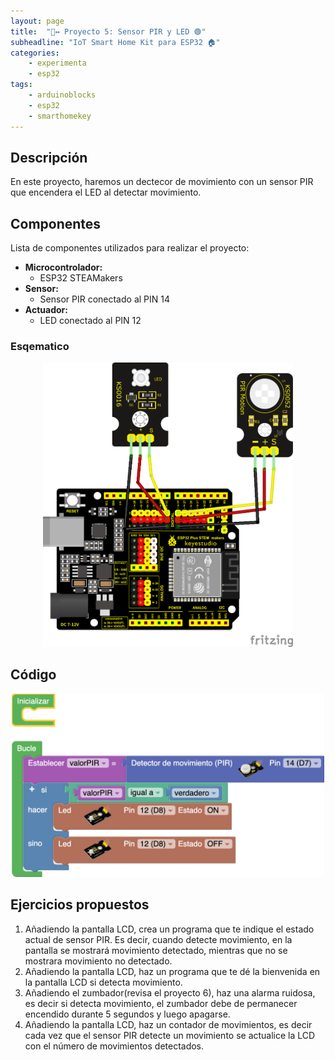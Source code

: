 ```yaml
---
layout: page
title:  "🙂‍↔️ Proyecto 5: Sensor PIR y LED 🟢"
subheadline: "IoT Smart Home Kit para ESP32 🏠"
categories:
    - experimenta
    - esp32
tags:
    - arduinoblocks
    - esp32
    - smarthomekey
---
```


## Descripción

En este proyecto, haremos un dectecor de movimiento con un sensor PIR que encendera el LED al detectar movimiento.

## Componentes
Lista de componentes utilizados para realizar el proyecto:
- **Microcontrolador:** 
    - ESP32 STEAMakers
- **Sensor:** 
    - Sensor PIR conectado al PIN 14
- **Actuador:** 
    - LED conectado al PIN 12
    
### Esqematico 

<p align="center">
    <img src="/images/experimenta/esp32/Proyectos/P05_Esquematico.png" alt="Proyecto 1" width="400"/>
</p>

## Código 
<p align="center">
    <img src="/images/experimenta/esp32/Proyectos/Proyecto05.png" alt="Proyecto 5" width="500"/>
</p>

## Ejercicios propuestos
1.	Añadiendo la pantalla LCD, crea un programa que te indique el estado actual de sensor PIR. Es decir, cuando detecte movimiento, en la pantalla se mostrará movimiento detectado, mientras que no se mostrara movimiento no detectado.
2.	Añadiendo la pantalla LCD, haz un programa que te dé la bienvenida en la pantalla LCD si detecta movimiento.
3.	Añadiendo el zumbador(revisa el proyecto 6), haz una alarma ruidosa, es decir si detecta movimiento, el zumbador debe de permanecer encendido durante 5 segundos y luego apagarse. 
4.	Añadiendo la pantalla LCD, haz un contador de movimientos, es decir cada vez que el sensor PIR detecte un movimiento se actualice la LCD con el número de movimientos detectados. 

